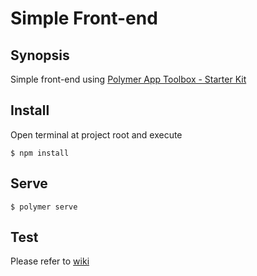 # Simple Front-end

## Synopsis

Simple front-end using [Polymer App Toolbox - Starter Kit](https://github.com/Polymer/polymer-starter-kit)

## Install

Open terminal at project root and execute

    $ npm install

## Serve

    $ polymer serve

## Test

Please refer to [wiki](https://github.com/StetSolutions/polymer-3-koa-postgresql-front-end/wiki/Testing)
